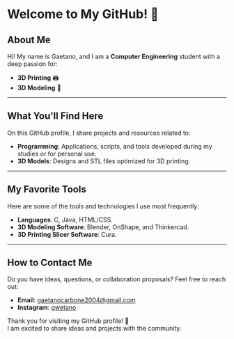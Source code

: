 # Welcome to My GitHub! 👋

## About Me

Hi! My name is Gaetano, and I am a **Computer Engineering** student with a deep passion for:

- **3D Printing** 🖨️
- **3D Modeling** 🧊
---

## What You'll Find Here

On this GitHub profile, I share projects and resources related to:

- **Programming**: Applications, scripts, and tools developed during my studies or for personal use.
- **3D Models**: Designs and STL files optimized for 3D printing.
  
---

## My Favorite Tools

Here are some of the tools and technologies I use most frequently:

- **Languages**: C, Java, HTML/CSS.
- **3D Modeling Software**: Blender, OnShape, and Thinkercad.
- **3D Printing Slicer Software**: Cura.

---

## How to Contact Me

Do you have ideas, questions, or collaboration proposals? Feel free to reach out:

- **Email**: [gaetanocarbone2004@gmail.com](mailto:gaetanocarbone2004@gmail.com)
- **Instagram**: [gwetano](https://www.instagram.com/gwetano/)

Thank you for visiting my GitHub profile! 🚀  
I am excited to share ideas and projects with the community.

